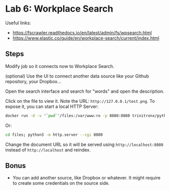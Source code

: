 # Lab 6: Workplace Search

Useful links:

* <https://fscrawler.readthedocs.io/en/latest/admin/fs/wpsearch.html>
* <https://www.elastic.co/guide/en/workplace-search/current/index.html>

## Steps

Modify job so it connects now to Workplace Search.

(optional) Use the UI to connect another data source like your Github repository, your Dropbox...

Open the search interface and search for "words" and open the description.

Click on the file to view it. Note the URL: `http://127.0.0.1/test.png`.
To expose it, you can start a local HTTP Server:

```sh
docker run -d -v "`pwd`"/files:/var/www:ro -p 8080:8080 trinitronx/python-simplehttpserver
```

Or:

```sh
cd files; python3 -m http.server --cgi 8080
```

Change the document URL so it will be served using `http://localhost:8080` instead of `http://localhost` and reindex.

## Bonus

* You can add another source, like Dropbox or whatever. It might require to create some credentials on the source side.
